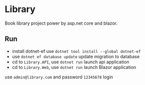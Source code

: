 # Library
Book library project power by asp.net core and blazor. 

## Run

- install dotnet-ef use ```dotnet tool install --global dotnet-ef```
- use ```dotnet ef database update``` update migration to database
- cd to ```Library.API```, use ```dotnet run``` launch api application
- cd to ```Library.Web```, use ```dotnet run``` launch Blazor application

use ```admin@library.com``` and password ```12345678``` login